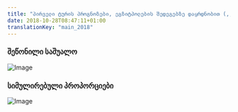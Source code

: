 ```yaml
---
title: "პირველი ტურის პროგნოზები, ეგზიტპოლების შედეგებზე დაყრდნობით (,,ფსიქოპროექტის'' შედეგების გამოკლებით)"
date: 2018-10-28T08:47:11+01:00
translationKey: "main_2018"
---
```


### შეწონილი საშუალო


![Image](../plot1.png)

### სიმულირებული პროპორციები

![Image](../plot2.png)